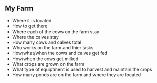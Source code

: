 ## My Farm
- Where it is located
- How to get there
- Where each of the cows on the farm stay
- Where the calves stay
- How many cows and calves total
- Who works on the farm and thier tasks
- How/what/when the cows and calves get fed
- How/when the cows get milked
- What crops are grown on the farm
- What type of equiptment is used to harvest and maintain the crops
- How many ponds are on the farm and where they are located
